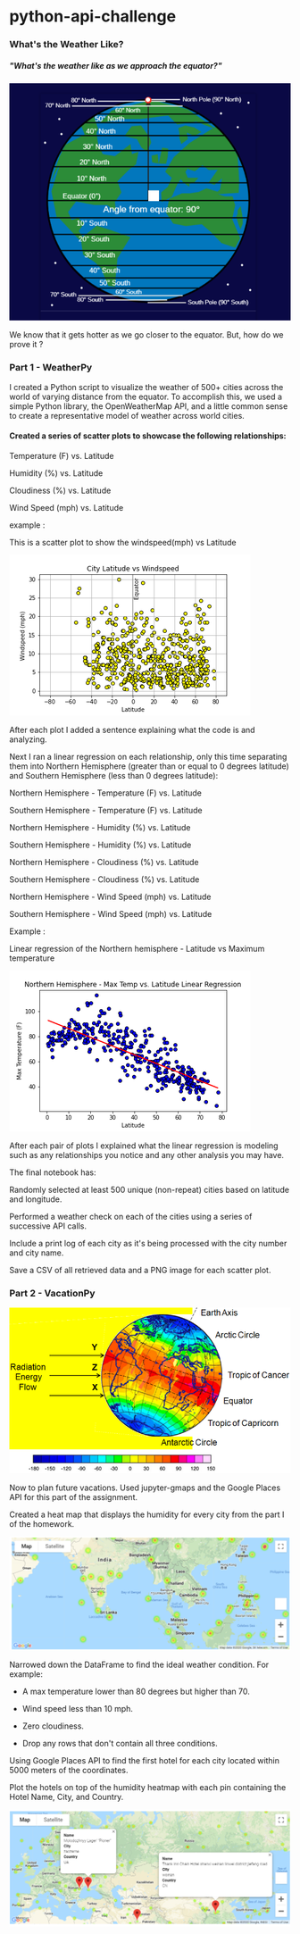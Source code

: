 # python-api-challenge
### What's the Weather Like?

##### "What's the weather like as we approach the equator?"

![](https://github.com/ShimsyV/python-api-challenge/blob/master/Readme%20Image/latitude.PNG)

We know that it gets hotter as we go closer to the equator. But, how do we prove it ? 

### Part 1 - WeatherPy

I created a Python script to visualize the weather of 500+ cities across the world of varying distance from the equator. To accomplish this, we used a simple Python library, the OpenWeatherMap API, and a little common sense to create a representative model of weather across world cities.

#### Created a series of scatter plots to showcase the following relationships:

Temperature (F) vs. Latitude

Humidity (%) vs. Latitude

Cloudiness (%) vs. Latitude

Wind Speed (mph) vs. Latitude

example : 

This is a scatter plot to show the windspeed(mph) vs Latitude

![](https://github.com/ShimsyV/python-api-challenge/blob/master/WeatherPy/output/City%20Latitude%20vs.%20Windspeed.png)

After each plot I added a sentence explaining what the code is and analyzing.

Next I ran a linear regression on each relationship, only this time separating them into Northern Hemisphere (greater than or equal to 0 degrees latitude) and Southern Hemisphere (less than 0 degrees latitude):

Northern Hemisphere - Temperature (F) vs. Latitude

Southern Hemisphere - Temperature (F) vs. Latitude

Northern Hemisphere - Humidity (%) vs. Latitude

Southern Hemisphere - Humidity (%) vs. Latitude

Northern Hemisphere - Cloudiness (%) vs. Latitude

Southern Hemisphere - Cloudiness (%) vs. Latitude

Northern Hemisphere - Wind Speed (mph) vs. Latitude

Southern Hemisphere - Wind Speed (mph) vs. Latitude

Example : 

Linear regression of the Northern hemisphere - Latitude vs Maximum temperature

![](https://github.com/ShimsyV/python-api-challenge/blob/master/WeatherPy/output/Northern%20Hemisphere%20Latitude%20vs.%20Max%20Temp.png)

After each pair of plots I explained what the linear regression is modeling such as any relationships you notice and any other analysis you may have.

The final notebook has:

Randomly selected at least 500 unique (non-repeat) cities based on latitude and longitude.

Performed a weather check on each of the cities using a series of successive API calls.

Include a print log of each city as it's being processed with the city number and city name.

Save a CSV of all retrieved data and a PNG image for each scatter plot.

### Part 2 - VacationPy

![](https://github.com/ShimsyV/python-api-challenge/blob/master/Readme%20Image/heatmap.png)

Now to plan future vacations. Used jupyter-gmaps and the Google Places API for this part of the assignment.

Created a heat map that displays the humidity for every city from the part I of the homework.

![](https://github.com/ShimsyV/python-api-challenge/blob/master/VacationPy/heatmap_correct_image.PNG)


Narrowed down the DataFrame to find the ideal weather condition. For example:


* A max temperature lower than 80 degrees but higher than 70.

* Wind speed less than 10 mph.

* Zero cloudiness.

* Drop any rows that don't contain all three conditions. 

Using Google Places API to find the first hotel for each city located within 5000 meters of the coordinates.

Plot the hotels on top of the humidity heatmap with each pin containing the Hotel Name, City, and Country.

![](https://github.com/ShimsyV/python-api-challenge/blob/master/VacationPy/heatmap_marker.PNG)





